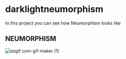 # darklightneumorphism

In this project you can see how Neumorphism looks like


## NEUMORPHISM

![ezgif com-gif-maker (1)](https://user-images.githubusercontent.com/70211629/184942593-0f3d052c-f8d9-4558-9b79-b4ee054225dd.gif)
